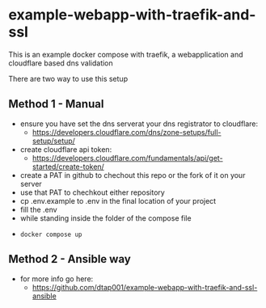 # example-webapp-with-traefik-and-ssl

This is an example docker compose with traefik, a webapplication and cloudflare based dns validation

There are two way to use this setup

## Method 1 - Manual

- ensure you have set the dns serverat your dns registrator to cloudflare:
  -  https://developers.cloudflare.com/dns/zone-setups/full-setup/setup/
- create cloudflare api token:
  - https://developers.cloudflare.com/fundamentals/api/get-started/create-token/
- create a PAT in github to chechout this  repo or the fork of it on your server
- use that PAT to chechkout either repository
- cp .env.example to .env in the final location of your project
- fill the .env
- while standing inside the folder of the compose file
-   ```
    docker compose up 
    ```

## Method 2 - Ansible way
- for more info go here:
  - <https://github.com/dtap001/example-webapp-with-traefik-and-ssl-ansible>
